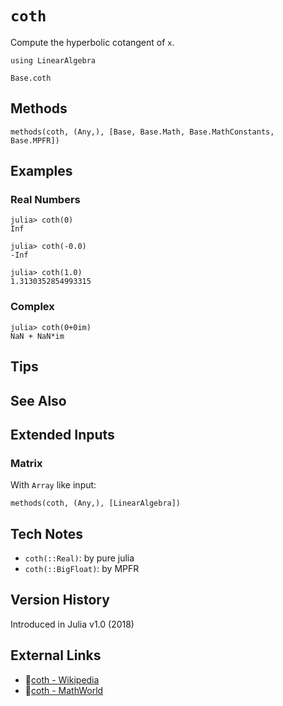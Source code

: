# `coth`

Compute the hyperbolic cotangent of `x`.

```@setup repl_only
using LinearAlgebra
```
```@docs
Base.coth
```


## Methods

```@repl
methods(coth, (Any,), [Base, Base.Math, Base.MathConstants, Base.MPFR])
```


## Examples

### Real Numbers
```jldoctest
julia> coth(0)
Inf

julia> coth(-0.0)
-Inf

julia> coth(1.0)
1.3130352854993315
```

### Complex
```jldoctest
julia> coth(0+0im)
NaN + NaN*im
```

## Tips


## See Also



## Extended Inputs

### Matrix
With `Array` like input:
```@repl repl_only
methods(coth, (Any,), [LinearAlgebra])
```


## Tech Notes

- `coth(::Real)`: by pure julia
- `coth(::BigFloat)`: by MPFR


## Version History

Introduced in Julia v1.0 (2018)


## External Links
- 🔗[coth - Wikipedia](https://en.wikipedia.org/wiki/ )
- 🔗[coth - MathWorld](https://mathworld.wolfram.com/ )
